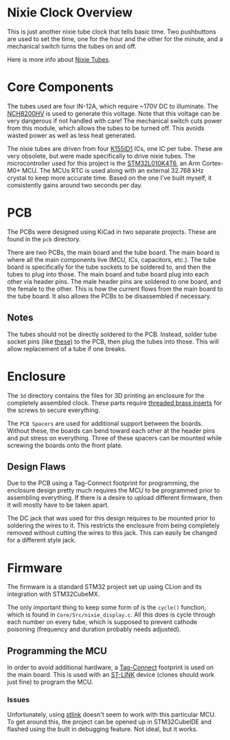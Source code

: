 # Nixie Clock Overview

This is just another nixie tube clock that tells basic time. Two pushbuttons are used to set the time, one for the hour and the other for the minute, and a mechanical switch turns the tubes on and off.

Here is more info about [Nixie Tubes](https://en.wikipedia.org/wiki/Nixie_tube).

# Core Components

The tubes used are four IN-12A, which require ~170V DC to illuminate. The
[NCH8200HV](https://omnixie.com/products/nch8200hv-nixie-hv-power-module)
is used to generate this voltage. Note that this voltage can be very dangerous if not handled with care! The mechanical switch cuts power from this module, which allows the tubes to be turned off. This avoids wasted power as well as less heat generated.

The nixie tubes are driven from four [K155ID1](https://tubehobby.com/datasheets/k155id1.pdf) ICs, one IC per tube. These are very obsolete, but were made specifically to drive nixie tubes. The microcontroller used for this project is the [STM32L010K4T6](https://www.st.com/en/microcontrollers-microprocessors/stm32l010k4.html), an Arm Cortex-M0+ MCU. The MCUs RTC is used along with an external 32.768 kHz crystal to keep more accurate time. Based on the one I've built myself, it consistently gains around two seconds per day.

# PCB

The PCBs were designed using KiCad in two separate projects. These are found in the `pcb` directory.

There are two PCBs, the main board and the tube board. The main board is where all the main components live (MCU, ICs, capacitors, etc.). The tube board is specifically for the tube sockets to be soldered to, and then the tubes to plug into those. The main board and tube board plug into each other via header pins. The male header pins are soldered to one board, and the female to the other. This is how the current flows from the main board to the tube board. It also allows the PCBs to be disassembled if necessary.

## Notes

The tubes should not be directly soldered to the PCB. Instead, solder tube socket pins (like
[these](https://www.etsy.com/listing/856456136/gold-plated-nixievfd-tube-socket-pins?click_key=3aa738477236e6aae10748a8f744ee708d0334e3%3A856456136&click_sum=6581c23f&ref=listing-free-shipping-bundle-1))
to the PCB, then plug the tubes into those. This will allow replacement of a tube if one breaks.

# Enclosure

The `3d` directory contains the files for 3D printing an enclosure for the completely assembled clock. These parts require [threaded brass inserts](https://www.amazon.com/gp/product/B07HKT5W7S/ref=ppx_yo_dt_b_asin_title_o04_s00?ie=UTF8&psc=1)
for the screws to secure everything.

The `PCB Spacers` are used for additional support between the boards. Without these, the boards can bend toward each other at the header pins and put stress on everything. Three of these spacers can be mounted while screwing the boards onto the front plate.

## Design Flaws

Due to the PCB using a Tag-Connect footprint for programming, the enclosure design pretty much requires the MCU to be programmed prior to assembling everything. If there is a desire to upload different firmware, then it will mostly have to be taken apart.

The DC jack that was used for this design requires to be mounted prior to soldering the wires to it. This restricts the enclosure from being completely removed without cutting the wires to this jack. This can easily be changed for a different style jack.

# Firmware

The firmware is a standard STM32 project set up using CLion and its integration with STM32CubeMX.

The only important thing to keep some form of is the `cycle()` function, which is found in `Core/Src/nixie_display.c`. All this does is cycle through each number on every tube, which is supposed to prevent cathode poisoning (frequency and duration probably needs adjusted).

## Programming the MCU

In order to avoid additional hardware, a
[Tag-Connect](https://www.tag-connect.com/product/tc2030-idc-6-pin-tag-connect-plug-of-nails-spring-pin-cable-with-legs)
footprint is used on the main board. This is used with an
[ST-LINK](https://www.st.com/en/development-tools/st-link-v2.html)
device (clones should work just fine) to program the MCU.

### Issues

Unfortunately, using [stlink](https://github.com/stlink-org/stlink) doesn't seem to work with this particular MCU. To get around this, the project can be opened up in STM32CubeIDE and flashed using the built in debugging feature. Not ideal, but it works.